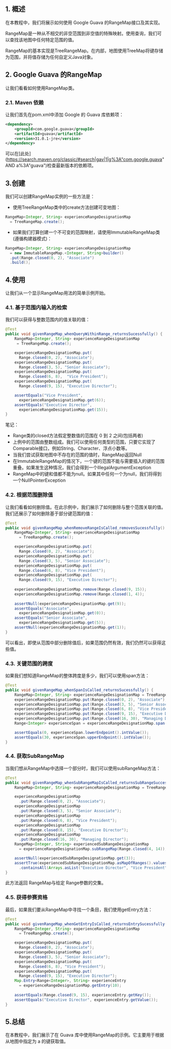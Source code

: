 ## 1. 概述

在本教程中，我们将展示如何使用 Google Guava 的RangeMap接口及其实现。

RangeMap是一种从不相交的非空范围到非空值的特殊映射。使用查询，我们可以查找该地图中任何特定范围的值。

RangeMap的基本实现是TreeRangeMap。在内部，地图使用TreeMap将键存储为范围，并将值存储为任何自定义Java对象。

## 2. Google Guava 的RangeMap

让我们看看如何使用RangeMap类。

### 2.1. Maven 依赖

让我们首先在pom.xml中添加 Google 的 Guava 库依赖项：

```xml
<dependency>
    <groupId>com.google.guava</groupId>
    <artifactId>guava</artifactId>
    <version>31.0.1-jre</version>
</dependency>
```

可以在[此处](https://search.maven.org/classic/#search|gav|1|g%3A"com.google.guava" AND a%3A"guava")检查最新版本的依赖项。

## 3.创建

我们可以创建RangeMap实例的一些方法是：

-   使用TreeRangeMap类中的create方法创建可变地图：

```java
RangeMap<Integer, String> experienceRangeDesignationMap
  = TreeRangeMap.create();
```

-   如果我们打算创建一个不可变的范围映射，请使用ImmutableRangeMap类(遵循构建器模式)：

```java
RangeMap<Integer, String> experienceRangeDesignationMap
  = new ImmutableRangeMap.<Integer, String>builder()
  .put(Range.closed(0, 2), "Associate")
  .build();

```

## 4.使用

让我们从一个显示RangeMap用法的简单示例开始。

### 4.1. 基于范围内输入的检索

我们可以获得与整数范围内的值关联的值：

```java
@Test
public void givenRangeMap_whenQueryWithinRange_returnsSucessfully() {
    RangeMap<Integer, String> experienceRangeDesignationMap 
     = TreeRangeMap.create();

    experienceRangeDesignationMap.put(
      Range.closed(0, 2), "Associate");
    experienceRangeDesignationMap.put(
      Range.closed(3, 5), "Senior Associate");
    experienceRangeDesignationMap.put(
      Range.closed(6, 8),  "Vice President");
    experienceRangeDesignationMap.put(
      Range.closed(9, 15), "Executive Director");

    assertEquals("Vice President", 
      experienceRangeDesignationMap.get(6));
    assertEquals("Executive Director", 
      experienceRangeDesignationMap.get(15));
}
```

笔记：

-   Range类的closed方法假定整数值的范围在 0 到 2 之间(包括两者)
-   上例中的范围由整数组成。我们可以使用任何类型的范围，只要它实现了Comparable接口，例如String、Character、浮点小数等。
-   当我们尝试获取地图中不存在的范围的值时，RangeMap返回Null
-   在ImmutableRangeMap的情况下，一个键的范围不能与需要插入的键的范围重叠。如果发生这种情况，我们会得到一个IllegalArgumentException
-   RangeMap中的键和值都不能为null。如果其中任何一个为null，我们将得到一个NullPointerException

### 4.2. 根据范围删除值

让我们看看如何删除值。在此示例中，我们展示了如何删除与整个范围关联的值。我们还展示了如何删除基于部分键范围的值：

```java
@Test
public void givenRangeMap_whenRemoveRangeIsCalled_removesSucessfully() {
    RangeMap<Integer, String> experienceRangeDesignationMap 
      = TreeRangeMap.create();

    experienceRangeDesignationMap.put(
      Range.closed(0, 2), "Associate");
    experienceRangeDesignationMap.put(
      Range.closed(3, 5), "Senior Associate");
    experienceRangeDesignationMap.put(
      Range.closed(6, 8), "Vice President");
    experienceRangeDesignationMap.put(
      Range.closed(9, 15), "Executive Director");
 
    experienceRangeDesignationMap.remove(Range.closed(9, 15));
    experienceRangeDesignationMap.remove(Range.closed(1, 4));
  
    assertNull(experienceRangeDesignationMap.get(9));
    assertEquals("Associate", 
      experienceRangeDesignationMap.get(0));
    assertEquals("Senior Associate", 
      experienceRangeDesignationMap.get(5));
    assertNull(experienceRangeDesignationMap.get(1));
}
```

可以看出，即使从范围中部分删除值后，如果范围仍然有效，我们仍然可以获得这些值。

### 4.3. 关键范围的跨度

如果我们想知道RangeMap的整体跨度是多少，我们可以使用span方法：

```java
@Test
public void givenRangeMap_whenSpanIsCalled_returnsSucessfully() {
    RangeMap<Integer, String> experienceRangeDesignationMap = TreeRangeMap.create();
    experienceRangeDesignationMap.put(Range.closed(0, 2), "Associate");
    experienceRangeDesignationMap.put(Range.closed(3, 5), "Senior Associate");
    experienceRangeDesignationMap.put(Range.closed(6, 8), "Vice President");
    experienceRangeDesignationMap.put(Range.closed(9, 15), "Executive Director");
    experienceRangeDesignationMap.put(Range.closed(16, 30), "Managing Director");
    Range<Integer> experienceSpan = experienceRangeDesignationMap.span();

    assertEquals(0, experienceSpan.lowerEndpoint().intValue());
    assertEquals(30, experienceSpan.upperEndpoint().intValue());
}
```

### 4.4. 获取SubRangeMap 

当我们想从RangeMap中选择一个部分时，我们可以使用subRangeMap方法：

```java
@Test
public void givenRangeMap_whenSubRangeMapIsCalled_returnsSubRangeSuccessfully() {
    RangeMap<Integer, String> experienceRangeDesignationMap = TreeRangeMap.create();

    experienceRangeDesignationMap
      .put(Range.closed(0, 2), "Associate");
    experienceRangeDesignationMap
      .put(Range.closed(3, 5), "Senior Associate");
    experienceRangeDesignationMap
      .put(Range.closed(6, 8), "Vice President");
    experienceRangeDesignationMap
      .put(Range.closed(8, 15), "Executive Director");
    experienceRangeDesignationMap
      .put(Range.closed(16, 30), "Managing Director");
    RangeMap<Integer, String> experiencedSubRangeDesignationMap
      = experienceRangeDesignationMap.subRangeMap(Range.closed(4, 14));

    assertNull(experiencedSubRangeDesignationMap.get(3));
    assertTrue(experiencedSubRangeDesignationMap.asMapOfRanges().values()
      .containsAll(Arrays.asList("Executive Director", "Vice President", "Executive Director")));
}
```

此方法返回 RangeMap与给定 Range参数的交集。

### 4.5. 获得参赛资格

最后，如果我们要从RangeMap中寻找一个条目，我们使用getEntry方法：

```java
@Test
public void givenRangeMap_whenGetEntryIsCalled_returnsEntrySucessfully() {
    RangeMap<Integer, String> experienceRangeDesignationMap 
      = TreeRangeMap.create();

    experienceRangeDesignationMap.put(
      Range.closed(0, 2), "Associate");
    experienceRangeDesignationMap.put(
      Range.closed(3, 5), "Senior Associate");
    experienceRangeDesignationMap.put(
      Range.closed(6, 8), "Vice President");
    experienceRangeDesignationMap.put(
      Range.closed(9, 15), "Executive Director");
    Map.Entry<Range<Integer>, String> experienceEntry 
      = experienceRangeDesignationMap.getEntry(10);
       
    assertEquals(Range.closed(9, 15), experienceEntry.getKey());
    assertEquals("Executive Director", experienceEntry.getValue());
}
```

## 5.总结

在本教程中，我们展示了在 Guava 库中使用RangeMap的示例。它主要用于根据从地图中指定为 a 的键获取值。